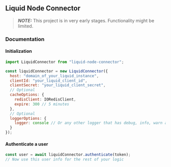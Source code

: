 ## Liquid Node Connector

> **_NOTE:_** This project is in very early stages. Functionality might be limited.

### Documentation

#### Initialization

``` js
import LiquidConnector from "liquid-node-connector";

const liquidConnector = new LiquidConnector({
  host: "domain_of_your_liquid_instance",
  clientId: "your_liquid_client_id",
  clientSecret: "your_liquid_client_secret",
  // Optional
  cacheOptions: {
    redisClient: IORedisClient,
    expire: 300 // 5 minutes
  },
  // Optional
  loggerOptions: {
    logger: console // Or any other logger that has debug, info, warn and error functions.
  }
});
```

#### Authenticate a user

``` js
const user = await liquidConnector.authenticate(token);
// Now use this user info for the rest of your logic
```
